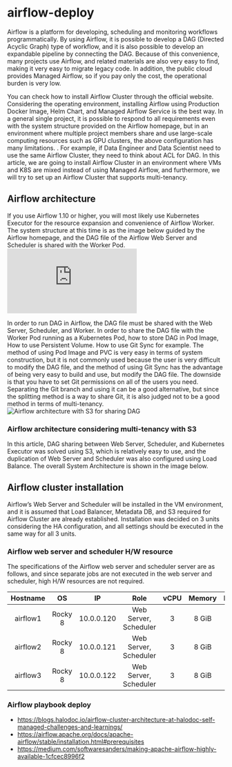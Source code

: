 # airflow-deploy

Airflow is a platform for developing, scheduling and monitoring workflows programmatically. By using Airflow, it is possible to develop a DAG (Directed Acyclic Graph) type of workflow, and it is also possible to develop an expandable pipeline by connecting the DAG. Because of this convenience, many projects use Airflow, and related materials are also very easy to find, making it very easy to migrate legacy code. In addition, the public cloud provides Managed Airflow, so if you pay only the cost, the operational burden is very low.

You can check how to install Airflow Cluster through the official website. Considering the operating environment, installing Airflow using Production Docker Image, Helm Chart, and Managed Airflow Service is the best way. In a general single project, it is possible to respond to all requirements even with the system structure provided on the Airflow homepage, but in an environment where multiple project members share and use large-scale computing resources such as GPU clusters, the above configuration has many limitations. . For example, if Data Engineer and Data Scientist need to use the same Airflow Cluster, they need to think about ACL for DAG. In this article, we are going to install Airflow Cluster in an environment where VMs and K8S are mixed instead of using Managed Airflow, and furthermore, we will try to set up an Airflow Cluster that supports multi-tenancy.

## Airflow architecture

If you use Airflow 1.10 or higher, you will most likely use Kubernetes Executor for the resource expansion and convenience of Airflow Worker. The system structure at this time is as the image below guided by the Airflow homepage, and the DAG file of the Airflow Web Server and Scheduler is shared with the Worker Pod.
![Basic Airflow architecture](https://airflow.apache.org/docs/apache-airflow/2.0.1/concepts.html#concepts)

In order to run DAG in Airflow, the DAG file must be shared with the Web Server, Scheduler, and Worker. In order to share the DAG file with the Worker Pod running as a Kubernetes Pod, how to store DAG in Pod Image, How to use Persistent Volume. How to use Git Sync for example. The method of using Pod Image and PVC is very easy in terms of system construction, but it is not commonly used because the user is very difficult to modify the DAG file, and the method of using Git Sync has the advantage of being very easy to build and use, but modify the DAG file. The downside is that you have to set Git permissions on all of the users you need. Separating the Git branch and using it can be a good alternative, but since the splitting method is a way to share Git, it is also judged not to be a good method in terms of multi-tenancy.
![Airflow architecture with S3 for sharing DAG](https://awslife.github.io/assets/image/cicd/2022-05-19-airflow_cluster_architecture.png)

### Airflow architecture considering multi-tenancy with S3

In this article, DAG sharing between Web Server, Scheduler, and Kubernetes Executor was solved using S3, which is relatively easy to use, and the duplication of Web Server and Scheduler was also configured using Load Balance. The overall System Architecture is shown in the image below.

## Airflow cluster installation

Airflow’s Web Server and Scheduler will be installed in the VM environment, and it is assumed that Load Balancer, Metadata DB, and S3 required for Airflow Cluster are already established. Installation was decided on 3 units considering the HA configuration, and all settings should be executed in the same way for all 3 units.

### Airflow web server and scheduler H/W resource

The specifications of the Airflow web server and scheduler server are as follows, and since separate jobs are not executed in the web server and scheduler, high H/W resources are not required.

|Hostname|OS|IP|Role|vCPU|Memory|Disk|
|:-:|:-:|:-:|:-:|:-:|:-:|:-:|
|airflow1|Rocky 8|10.0.0.120|Web Server, Scheduler|3|8 GiB|50 GiB|
|airflow2|Rocky 8|10.0.0.121|Web Server, Scheduler|3|8 GiB|50 GiB|
|airflow3|Rocky 8|10.0.0.122|Web Server, Scheduler|3|8 GiB|50 GiB|

### Airflow playbook deploy



- https://blogs.halodoc.io/airflow-cluster-architecture-at-halodoc-self-managed-challenges-and-learnings/
- https://airflow.apache.org/docs/apache-airflow/stable/installation.html#prerequisites
- https://medium.com/softwaresanders/making-apache-airflow-highly-available-1cfcec8996f2
